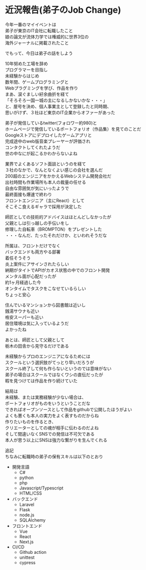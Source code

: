# 近況報告(弟子のJob Change)

今年一番のマイイベントは  
弟子が東京のIT会社に転職したこと  
娘の論文が流体力学では権威的に世界3位の  
海外ジャーナルに掲載されたこと  

でもって、今日は弟子の話をしよう  
  
10年努めた工場を辞め  
プログラマーを目指し  
未経験からはじめ  
数年間、ゲームプログラミングと  
Webプラグミングを学び、作品を作り  
まあ、涙ぐましい紆余曲折を経て  
「そろそろ一国一城の主になるしかないかな・・・」  
と、屋号を決め、個人事業主として登録したと同時期、  
思いがけず、３社ほど東京のIT企業からオファーがあった  
  
弟子が発信しているtwitter(フォロワー約980)と  
ホームページで発信しているポートフォリオ（作品集）を見てのことだ  
Googleストアにデプロイしたゲームアプリと  
完成途中のweb版音楽プレーヤーが評価され  
コンタクトしてくれたようだ  
世の中なにが起こるかわからないよね  

業界でよくあるソフト面談というのを経て    
３社のなかで、なんとなくよい感じの会社を選んだ  
200超のエンジニアをかかえるWebシステム開発会社だ  
出社時間も作業場所も本人の裁量の任せる  
自由な雰囲気が気にいったようで  
最終面接も爆速で終わり  
フロントエンジニア（主にReact）として  
そこそこ食えるギャラで採用が決定した  
  
師匠としての技術的アドバイスはほとんどしなかったが  
父親としは引っ越しの手伝いをし  
修理した自転車（BROMPTON）をプレゼントした  
・・・なんだ、たったそれだけか、といわれそうだな  
  
所属は、フロントだけでなく  
バックエンドも両方やる部署  
着任そうそう  
炎上案件にアサインされたらしい  
納期がタイトでAPIがカオス状態の中でのフロント開発  
メンタル面が心配だったが  
約1ヶ月経過した今  
オンタイムでタスクをこなせているらしい  
ちょっと安心  
  
住んでいるマンションから図書館は近いし  
銭湯サウナも近い  
格安スーパーも近い  
居住環境は気に入っているようだ  
よかったね  
  
あとは、師匠として父親として  
栃木の田舎から見守るだけである  
  
未経験からプロのエンジニアになるためには  
スクールという選択肢がてっとり早いだろうが  
スクール終了して何も作らないというのでは意味がない  
弟子の場合はスクールではなくワシの直伝だったが  
暇を見つけては作品を作り続けていた

結局は  
未経験、または実務経験が少ない場合は、  
ポートフォリオがものをいうということだな  
できればオープンソースとして作品をgithubで公開したほうがよい  
よくも悪くも本人の実力をよく表すものだからね  
作りたいものを作るとき、  
クリエーターとしての魂が相手に伝わるのだよね  
そして間違いなくSNSでの発信は不可欠である  
本人が思う以上にSNSは強力な繋がりを生んでくれる  
  
追記  
ちなみに転職時の弟子の保有スキルは以下のとおり  

- 開発言語  
  - C#  
  - python  
  - php  
  - Javascript/Typescript  
  - HTML/CSS  
- バックエンド  
  - Laravel  
  - Flask  
  - node.js
  - SQLAlchemy  
- フロントエンド  
  - Vue  
  - React
  - Next.js
- CI/CD
  - Github action
  - unittest
  - cypress  
  

